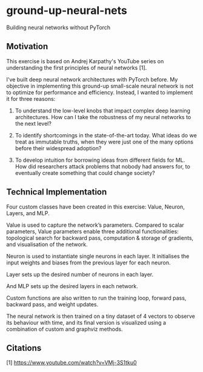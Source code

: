 # ground-up-neural-nets
Building neural networks without PyTorch

## Motivation

This exercise is based on Andrej Karpathy's YouTube series on understanding the first principles of neural networks [1].

I've built deep neural network architectures with PyTorch before. My objective in implementing this ground-up small-scale neural network is not to optimize for performance and efficiency. Instead, I wanted to implement it for three reasons:

1) To understand the low-level knobs that impact complex deep learning architectures. How can I take the robustness of my neural networks to the next level?

2) To identify shortcomings in the state-of-the-art today. What ideas do we treat as immutable truths, when they were just one of the many options before their widespread adoption?

3) To develop intuition for borrowing ideas from different fields for ML. How did researchers attack problems that nobody had answers for, to eventually create something that could change society?


## Technical Implementation

Four custom classes have been created in this exercise: Value, Neuron, Layers, and MLP. 

Value is used to capture the network’s parameters. Compared to scalar parameters, Value parameters enable three additional functionalities: topological search for backward pass, computation & storage of gradients, and visualisation of the network.

Neuron is used to instantiate single neurons in each layer. It initialises the input weights and biases from the previous layer for each neuron.

Layer sets up the desired number of neurons in each layer.

And MLP sets up the desired layers in each network.

Custom functions are also written to run the training loop, forward pass, backward pass, and weight updates.

The neural network is then trained on a tiny dataset of 4 vectors to observe its behaviour with time, and its final version is visualized using a combination of custom and graphviz methods.

## Citations
[1] https://www.youtube.com/watch?v=VMj-3S1tku0
